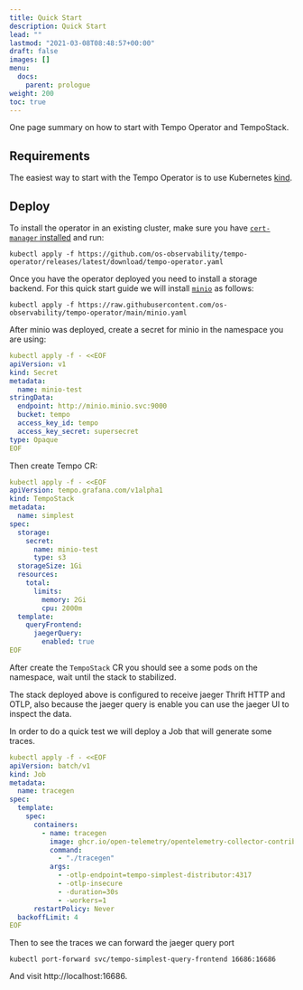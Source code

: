 ```yaml
---
title: Quick Start
description: Quick Start
lead: ""
lastmod: "2021-03-08T08:48:57+00:00"
draft: false
images: []
menu:
  docs:
    parent: prologue
weight: 200
toc: true
---
```


One page summary on how to start with Tempo Operator and TempoStack.

## Requirements

The easiest way to start with the Tempo Operator is to use Kubernetes [kind](sigs.k8s.io/kind).

## Deploy

To install the operator in an existing cluster, make sure you have [`cert-manager` installed](https://cert-manager.io/docs/installation/) and run:

```shell
kubectl apply -f https://github.com/os-observability/tempo-operator/releases/latest/download/tempo-operator.yaml
```

Once you have the operator deployed you need to install a storage backend. For this quick start guide  we will install [`minio`](https://min.io/) as follows:

```shell
kubectl apply -f https://raw.githubusercontent.com/os-observability/tempo-operator/main/minio.yaml
```

After minio was deployed, create a secret for minio in the namespace you are using:

```yaml
kubectl apply -f - <<EOF
apiVersion: v1
kind: Secret
metadata:
  name: minio-test
stringData:
  endpoint: http://minio.minio.svc:9000
  bucket: tempo
  access_key_id: tempo
  access_key_secret: supersecret
type: Opaque
EOF
```

Then create Tempo CR:

```yaml
kubectl apply -f - <<EOF
apiVersion: tempo.grafana.com/v1alpha1
kind: TempoStack
metadata:
  name: simplest
spec:
  storage:
    secret:
      name: minio-test
      type: s3
  storageSize: 1Gi
  resources:
    total:
      limits:
        memory: 2Gi
        cpu: 2000m
  template:
    queryFrontend:
      jaegerQuery:
        enabled: true
EOF
```

After create the `TempoStack` CR you should see a some pods on the namespace, wait until the stack to stabilized.

The stack deployed above is configured to receive jaeger Thrift HTTP and OTLP, also because the jaeger query is enable you can use the jaeger UI to inspect the data.

In order to do a quick test we will deploy a Job that will generate some traces.

```yaml
kubectl apply -f - <<EOF
apiVersion: batch/v1
kind: Job
metadata:
  name: tracegen
spec:
  template:
    spec:
      containers:
        - name: tracegen
          image: ghcr.io/open-telemetry/opentelemetry-collector-contrib/tracegen:latest
          command:
            - "./tracegen"
          args:
            - -otlp-endpoint=tempo-simplest-distributor:4317
            - -otlp-insecure
            - -duration=30s
            - -workers=1
      restartPolicy: Never
  backoffLimit: 4
EOF
```

Then to see the traces we can forward the jaeger query port

```
kubectl port-forward svc/tempo-simplest-query-frontend 16686:16686
```

And visit http://localhost:16686.